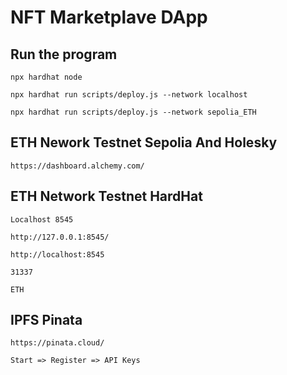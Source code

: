 # NFT Marketplave DApp

## Run the program

```shell
npx hardhat node

npx hardhat run scripts/deploy.js --network localhost

npx hardhat run scripts/deploy.js --network sepolia_ETH
```

## ETH Nework Testnet Sepolia And Holesky

```shell
https://dashboard.alchemy.com/
```

## ETH Network Testnet HardHat

```shell
Localhost 8545

http://127.0.0.1:8545/

http://localhost:8545

31337

ETH
```

## IPFS Pinata

```shell
https://pinata.cloud/

Start => Register => API Keys
```
